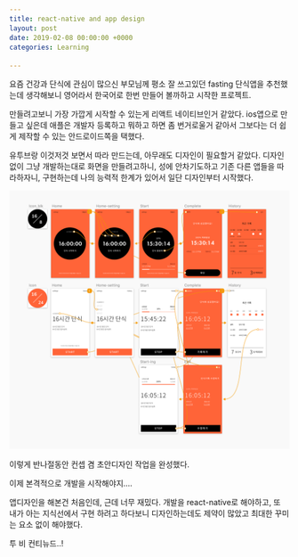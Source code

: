 ```yaml
---
title: react-native and app design
layout: post
date: 2019-02-08 00:00:00 +0000
categories: Learning

---
```

요즘 건강과 단식에 관심이 많으신 부모님께 평소 잘 쓰고있던 fasting 단식앱을 추천했는데 생각해보니 영어라서 한국어로 한번 만들어 볼까하고 시작한 프로젝트.

만들려고보니 가장 가깝게 시작할 수 있는게 리액트 네이티브인거 같았다.
ios앱으로 만들고 싶은데 애플은 개발자 등록하고 뭐하고 하면 좀 번거로울거 같아서 그보다는 더 쉽게 제작할 수 있는 안드로이드쪽을 택했다.

유투브랑 이것저것 보면서 따라 만드는데, 아무래도 디자인이 필요할거 같았다.
디자인없이 그냥 개발하는대로 화면을 만들려고하니, 성에 안차기도하고 기존 다른 앱들을 따라하자니, 구현하는데 나의 능력적 한계가 있어서 일단 디자인부터 시작했다.

![](/uploads/fasing-app.png)

이렇게 반나절동안 컨셉 겸 초안디자인 작업을 완성했다.

이제 본격적으로 개발을 시작해야지....

앱디자인을 해본건 처음인데, 근데 너무 재밌다. 개발을 react-native로 해야하고, 또 내가 아는 지식선에서 구현 하려고 하다보니 디자인하는데도 제약이 많았고 최대한 꾸미는 요소 없이 해야했다.

투 비 컨티뉴드..!